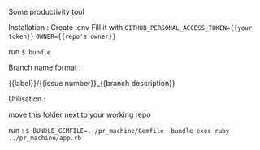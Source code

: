 Some productivity tool

Installation :
Create .env
Fill it with
`GITHUB_PERSONAL_ACCESS_TOKEN={{your token}}`
`OWNER={{repo's owner}}`

run `$ bundle`

Branch name format :

{{label}}/{{issue number}}_{{branch description}}

Utilisation :

move this folder next to your working repo

run :
`$ BUNDLE_GEMFILE=../pr_machine/Gemfile  bundle exec ruby ../pr_machine/app.rb`
